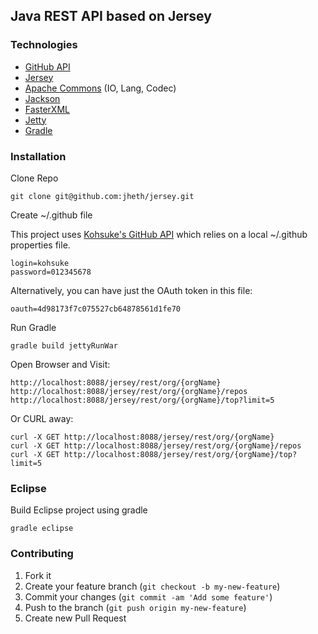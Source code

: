 ##  Java REST API based on Jersey

### Technologies

* [GitHub API](http://github-api.kohsuke.org/)
* [Jersey](https://jersey.java.net/index.html)
* [Apache Commons](http://commons.apache.org/) (IO, Lang, Codec)
* [Jackson](http://jackson.codehaus.org/)
* [FasterXML](http://wiki.fasterxml.com/JacksonHome)
* [Jetty](http://www.eclipse.org/jetty/)
* [Gradle](http://www.gradle.org/)


### Installation

Clone Repo

    git clone git@github.com:jheth/jersey.git

Create ~/.github file

This project uses [Kohsuke's GitHub API](http://github-api.kohsuke.org/) which relies on a local ~/.github properties file.

    login=kohsuke
    password=012345678

Alternatively, you can have just the OAuth token in this file:

    oauth=4d98173f7c075527cb64878561d1fe70

Run Gradle

    gradle build jettyRunWar

Open Browser and Visit:

    http://localhost:8088/jersey/rest/org/{orgName}
    http://localhost:8088/jersey/rest/org/{orgName}/repos
    http://localhost:8088/jersey/rest/org/{orgName}/top?limit=5

Or CURL away:

    curl -X GET http://localhost:8088/jersey/rest/org/{orgName}
    curl -X GET http://localhost:8088/jersey/rest/org/{orgName}/repos
    curl -X GET http://localhost:8088/jersey/rest/org/{orgName}/top?limit=5

### Eclipse

Build Eclipse project using gradle

    gradle eclipse

### Contributing

1. Fork it
2. Create your feature branch (`git checkout -b my-new-feature`)
3. Commit your changes (`git commit -am 'Add some feature'`)
4. Push to the branch (`git push origin my-new-feature`)
5. Create new Pull Request

